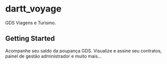 # dartt_voyage

GDS Viagens e Turismo.

## Getting Started

Acompanhe seu saldo da poupança GDS.
Visualize e assine seu contratos, painel de gestão administrador e muito mais...
